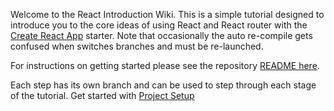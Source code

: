 Welcome to the React Introduction Wiki. This is a simple tutorial designed to introduce you to the core ideas
of using React and React router with the [Create React App](https://facebook.github.io/react/blog/2016/07/22/create-apps-with-no-configuration.html) starter. Note that occasionally the auto re-compile gets confused when switches branches and must be re-launched.

For instructions on getting started please see the repository [README here](https://github.com/justsayno/react-introduction).

Each step has its own branch and can be used to step through each stage of the tutorial. Get started with 
[Project Setup](https://github.com/justsayno/react-introduction/wiki/0---Project-Setup)